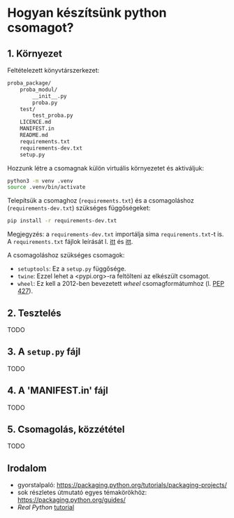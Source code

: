 # Hogyan készítsünk python csomagot?

## 1. Környezet

Feltételezett könyvtárszerkezet:

```txt
proba_package/
    proba_modul/
        __init__.py
        proba.py
    test/
        test_proba.py
    LICENCE.md
    MANIFEST.in
    README.md
    requirements.txt
    requirements-dev.txt
    setup.py
```

Hozzunk létre a csomagnak külön virtuális környezetet és aktiváljuk:

```sh
python3 -m venv .venv
source .venv/bin/activate
```

Telepítsük a csomaghoz (`requirements.txt`) és a csomagoláshoz (`requirements-dev.txt`) szükséges függőségeket:

```sh
pip install -r requirements-dev.txt
```

Megjegyzés: a `requirements-dev.txt` importálja sima `requirements.txt`-t is. A `requirements.txt` fájlok leírását l. [itt](https://pip.pypa.io/en/stable/reference/pip_install/#requirements-file-format) és [itt](https://pip.pypa.io/en/stable/user_guide/#requirements-files).

A csomagoláshoz szükséges csomagok:

- `setuptools`: Ez a `setup.py` függősége.
- `twine`: Ezzel lehet a <pypi.org>-ra feltölteni az elkészült csomagot.
- `wheel`: Ez kell a 2012-ben bevezetett *wheel* csomagformátumhoz (l. [PEP 427](https://www.python.org/dev/peps/pep-0427/)).

## 2. Tesztelés

TODO

## 3. A `setup.py` fájl

TODO

## 4. A 'MANIFEST.in' fájl

TODO

## 5. Csomagolás, közzététel

TODO

## Irodalom

- gyorstalpaló: <https://packaging.python.org/tutorials/packaging-projects/>
- sok részletes útmutató egyes témakörökhöz: <https://packaging.python.org/guides/>
- *Real Python* [tutorial](<https://realpython.com/pypi-publish-python-package/>)
